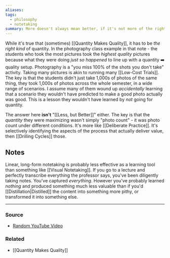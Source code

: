 ```yaml
---
aliases: 
tags:
  - philosophy
  - notetaking
summary: More doesn't always mean better, if it's not more of the right thing.
---
```

While it's true that (sometimes) [[Quantity Makes Quality]], it has to be *the right kind* of quantity. In the photography class example in that note - the students who took the most pictures took the *highest quality* pictures because what they were doing *just so happened* to line up with a quantity ➡️ quality setup. Photography is a "you miss 100% of the shots you don't take" activity. Taking many pictures is akin to running many [[Low-Cost Trials]]. The key is that the students didn't just take 1,000s of photos of the same thing, they took 1,000s of photos across the whole semester, in a wide range of scenarios. I assume many of them wound up *accidentally* learning that a scenario they wouldn't have predicted to make a good photo actually was good. This is a lesson they wouldn't have learned by *not* going for quantity. 

The answer here **isn't** "[[Less, but Better]]" either. The key is that the *quantity* they were maximizing wasn't simply "photo count" - it was photo count under different conditions. It's more like [[Deliberate Practice]]. It's selectively identifying the aspects of the process that actually deliver value, then [[Drilling Cycles]] those.

## Notes

Linear, long-form notetaking is probably less effective as a learning tool than something like [[Visual Notetaking]]. If you go to a lecture and perfectly transcribe everything the professor says, you've been diligently taking notes. You've captured *everything*. However you've probably learned *nothing* and produced something much less valuable than if you'd [[Distillation|Distilled]] the content into something more pithy, or transformed it into something else. 

---
### Source
- [Random YouTube Video](https://youtu.be/ntaO3-n-isc?si=9Blj-jfSU8h5fDb8)

### Related
- [[Quantity Makes Quality]]